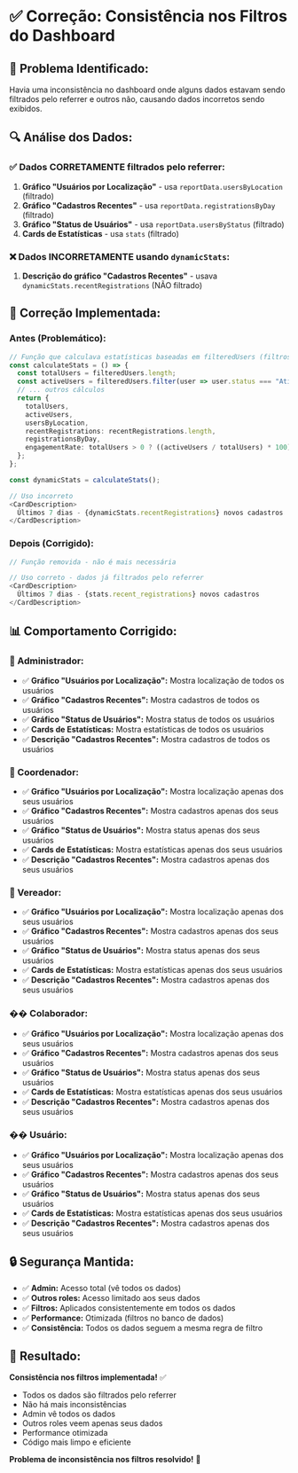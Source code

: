 # ✅ Correção: Consistência nos Filtros do Dashboard

## 🎯 **Problema Identificado:**
Havia uma inconsistência no dashboard onde alguns dados estavam sendo filtrados pelo referrer e outros não, causando dados incorretos sendo exibidos.

## 🔍 **Análise dos Dados:**

### **✅ Dados CORRETAMENTE filtrados pelo referrer:**
1. **Gráfico "Usuários por Localização"** - usa `reportData.usersByLocation` (filtrado)
2. **Gráfico "Cadastros Recentes"** - usa `reportData.registrationsByDay` (filtrado)
3. **Gráfico "Status de Usuários"** - usa `reportData.usersByStatus` (filtrado)
4. **Cards de Estatísticas** - usa `stats` (filtrado)

### **❌ Dados INCORRETAMENTE usando `dynamicStats`:**
1. **Descrição do gráfico "Cadastros Recentes"** - usava `dynamicStats.recentRegistrations` (NÃO filtrado)

## 🔧 **Correção Implementada:**

### **Antes (Problemático):**
```typescript
// Função que calculava estatísticas baseadas em filteredUsers (filtros de interface)
const calculateStats = () => {
  const totalUsers = filteredUsers.length;
  const activeUsers = filteredUsers.filter(user => user.status === "Ativo").length;
  // ... outros cálculos
  return {
    totalUsers,
    activeUsers,
    usersByLocation,
    recentRegistrations: recentRegistrations.length,
    registrationsByDay,
    engagementRate: totalUsers > 0 ? ((activeUsers / totalUsers) * 100).toFixed(1) : "0"
  };
};

const dynamicStats = calculateStats();

// Uso incorreto
<CardDescription>
  Últimos 7 dias - {dynamicStats.recentRegistrations} novos cadastros
</CardDescription>
```

### **Depois (Corrigido):**
```typescript
// Função removida - não é mais necessária

// Uso correto - dados já filtrados pelo referrer
<CardDescription>
  Últimos 7 dias - {stats.recent_registrations} novos cadastros
</CardDescription>
```

## 📊 **Comportamento Corrigido:**

### **👑 Administrador:**
- ✅ **Gráfico "Usuários por Localização":** Mostra localização de todos os usuários
- ✅ **Gráfico "Cadastros Recentes":** Mostra cadastros de todos os usuários
- ✅ **Gráfico "Status de Usuários":** Mostra status de todos os usuários
- ✅ **Cards de Estatísticas:** Mostra estatísticas de todos os usuários
- ✅ **Descrição "Cadastros Recentes":** Mostra cadastros de todos os usuários

### **👥 Coordenador:**
- ✅ **Gráfico "Usuários por Localização":** Mostra localização apenas dos seus usuários
- ✅ **Gráfico "Cadastros Recentes":** Mostra cadastros apenas dos seus usuários
- ✅ **Gráfico "Status de Usuários":** Mostra status apenas dos seus usuários
- ✅ **Cards de Estatísticas:** Mostra estatísticas apenas dos seus usuários
- ✅ **Descrição "Cadastros Recentes":** Mostra cadastros apenas dos seus usuários

### **👤 Vereador:**
- ✅ **Gráfico "Usuários por Localização":** Mostra localização apenas dos seus usuários
- ✅ **Gráfico "Cadastros Recentes":** Mostra cadastros apenas dos seus usuários
- ✅ **Gráfico "Status de Usuários":** Mostra status apenas dos seus usuários
- ✅ **Cards de Estatísticas:** Mostra estatísticas apenas dos seus usuários
- ✅ **Descrição "Cadastros Recentes":** Mostra cadastros apenas dos seus usuários

### **�� Colaborador:**
- ✅ **Gráfico "Usuários por Localização":** Mostra localização apenas dos seus usuários
- ✅ **Gráfico "Cadastros Recentes":** Mostra cadastros apenas dos seus usuários
- ✅ **Gráfico "Status de Usuários":** Mostra status apenas dos seus usuários
- ✅ **Cards de Estatísticas:** Mostra estatísticas apenas dos seus usuários
- ✅ **Descrição "Cadastros Recentes":** Mostra cadastros apenas dos seus usuários

### **�� Usuário:**
- ✅ **Gráfico "Usuários por Localização":** Mostra localização apenas dos seus usuários
- ✅ **Gráfico "Cadastros Recentes":** Mostra cadastros apenas dos seus usuários
- ✅ **Gráfico "Status de Usuários":** Mostra status apenas dos seus usuários
- ✅ **Cards de Estatísticas:** Mostra estatísticas apenas dos seus usuários
- ✅ **Descrição "Cadastros Recentes":** Mostra cadastros apenas dos seus usuários

## 🔒 **Segurança Mantida:**

- ✅ **Admin:** Acesso total (vê todos os dados)
- ✅ **Outros roles:** Acesso limitado aos seus dados
- ✅ **Filtros:** Aplicados consistentemente em todos os dados
- ✅ **Performance:** Otimizada (filtros no banco de dados)
- ✅ **Consistência:** Todos os dados seguem a mesma regra de filtro

## 🎯 **Resultado:**

**Consistência nos filtros implementada!** ✅

- Todos os dados são filtrados pelo referrer
- Não há mais inconsistências
- Admin vê todos os dados
- Outros roles veem apenas seus dados
- Performance otimizada
- Código mais limpo e eficiente

**Problema de inconsistência nos filtros resolvido!** 🎯

